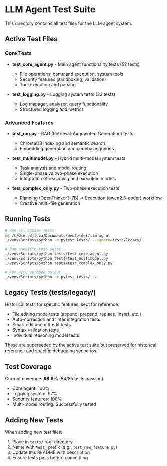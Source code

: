 # LLM Agent Test Suite

This directory contains all test files for the LLM agent system.

## Active Test Files

### Core Tests
- **test_core_agent.py** - Main agent functionality tests (52 tests)
  - File operations, command execution, system tools
  - Security features (sandboxing, validation)
  - Tool execution and parsing

- **test_logging.py** - Logging system tests (33 tests)
  - Log manager, analyzer, query functionality
  - Structured logging and metrics

### Advanced Features
- **test_rag.py** - RAG (Retrieval-Augmented Generation) tests
  - ChromaDB indexing and semantic search
  - Embedding generation and codebase queries

- **test_multimodel.py** - Hybrid multi-model system tests
  - Task analysis and model routing
  - Single-phase vs two-phase execution
  - Integration of reasoning and execution models

- **test_complex_only.py** - Two-phase execution tests
  - Planning (OpenThinker3-7B) → Execution (qwen2.5-coder) workflow
  - Creative multi-file generation

## Running Tests

```bash
# Run all active tests
cd /c/Users/jluca/Documents/newfolder/llm-agent
./venv/Scripts/python -m pytest tests/ --ignore=tests/legacy/

# Run specific test suite
./venv/Scripts/python tests/test_core_agent.py
./venv/Scripts/python tests/test_multimodel.py
./venv/Scripts/python tests/test_complex_only.py

# Run with verbose output
./venv/Scripts/python -m pytest tests/ -v
```

## Legacy Tests (tests/legacy/)

Historical tests for specific features, kept for reference:
- File editing mode tests (append, prepend, replace, insert, etc.)
- Auto-correction and linter integration tests
- Smart edit and diff edit tests
- Syntax validation tests
- Individual reasoning model tests

These are superseded by the active test suite but preserved for historical reference and specific debugging scenarios.

## Test Coverage

Current coverage: **98.8%** (84/85 tests passing)
- Core agent: 100%
- Logging system: 97%
- Security features: 100%
- Multi-model routing: Successfully tested

## Adding New Tests

When adding new test files:
1. Place in `tests/` root directory
2. Name with `test_` prefix (e.g., `test_new_feature.py`)
3. Update this README with description
4. Ensure tests pass before committing
